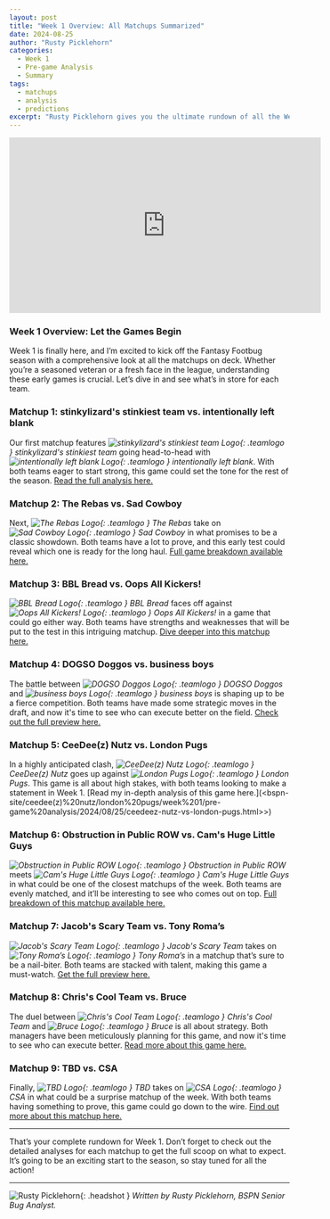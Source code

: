 ```yaml
---
layout: post
title: "Week 1 Overview: All Matchups Summarized"
date: 2024-08-25
author: "Rusty Picklehorn"
categories:
  - Week 1
  - Pre-game Analysis
  - Summary
tags:
  - matchups
  - analysis
  - predictions
excerpt: "Rusty Picklehorn gives you the ultimate rundown of all the Week 1 matchups. Get insights on every game and find out where to read detailed analyses for each showdown."
---
```


<iframe width="560" height="315" src="https://www.youtube.com/embed/89Hk6F3aPuQ?si=50faJLs8SQ8tdq5C" title="YouTube video player" frameborder="0" allow="accelerometer; autoplay; clipboard-write; encrypted-media; gyroscope; picture-in-picture; web-share" referrerpolicy="strict-origin-when-cross-origin" allowfullscreen></iframe>

### **Week 1 Overview: Let the Games Begin**

Week 1 is finally here, and I’m excited to kick off the Fantasy Footbug season with a comprehensive look at all the matchups on deck. Whether you’re a seasoned veteran or a fresh face in the league, understanding these early games is crucial. Let’s dive in and see what’s in store for each team.

### **Matchup 1: stinkylizard's stinkiest team vs. intentionally left blank**

Our first matchup features _![stinkylizard's stinkiest team Logo](/bspn-site/assets/images/team-logos/stinkylizard.svg){: .teamlogo } stinkylizard's stinkiest team_ going head-to-head with _![intentionally left blank Logo](/bspn-site/assets/images/team-logos/intentionally.svg){: .teamlogo } intentionally left blank_. With both teams eager to start strong, this game could set the tone for the rest of the season. [Read the full analysis here.](/bspn-site/stinkylizard's%20stinkiest%20team/intentionally%20left%20blank/week%201/pre-game%20analysis/2024/08/25/stinkylizards-vs-intentionally-left-blank.html)

### **Matchup 2: The Rebas vs. Sad Cowboy**

Next, _![The Rebas Logo](/bspn-site/assets/images/team-logos/reba.jpg){: .teamlogo } The Rebas_ take on _![Sad Cowboy Logo](/bspn-site/assets/images/team-logos/sadcowboy.svg){: .teamlogo } Sad Cowboy_ in what promises to be a classic showdown. Both teams have a lot to prove, and this early test could reveal which one is ready for the long haul. [Full game breakdown available here.](/bspn-site/the%20rebas/sad%20cowboy/week%201/pre-game%20analysis/2024/08/25/the-rebas-vs-sad-cowboy.html)

### **Matchup 3: BBL Bread vs. Oops All Kickers!**

_![BBL Bread Logo](/bspn-site/assets/images/team-logos/bbl.svg){: .teamlogo } BBL Bread_ faces off against _![Oops All Kickers! Logo](/bspn-site/assets/images/team-logos/oops.svg){: .teamlogo } Oops All Kickers!_ in a game that could go either way. Both teams have strengths and weaknesses that will be put to the test in this intriguing matchup. [Dive deeper into this matchup here.](/bspn-site/bbl%20bread/oops%20all%20kickers!/week%201/pre-game%20analysis/2024/08/25/bbl-bread-vs-oops-all-kickers.html)

### **Matchup 4: DOGSO Doggos vs. business boys**

The battle between _![DOGSO Doggos Logo](/bspn-site/assets/images/team-logos/dogso.png){: .teamlogo } DOGSO Doggos_ and _![business boys Logo](/bspn-site/assets/images/team-logos/business.jpg){: .teamlogo } business boys_ is shaping up to be a fierce competition. Both teams have made some strategic moves in the draft, and now it's time to see who can execute better on the field. [Check out the full preview here.](/bspn-site/dogso%20doggos/business%20boys/week%201/pre-game%20analysis/2024/08/25/dogso-doggos-vs-business-boys.html)

### **Matchup 5: CeeDee(z) Nutz vs. London Pugs**

In a highly anticipated clash, _![CeeDee(z) Nutz Logo](/bspn-site/assets/images/team-logos/ceedee.svg){: .teamlogo } CeeDee(z) Nutz_ goes up against _![London Pugs Logo](/bspn-site/assets/images/team-logos/londonpugs.svg){: .teamlogo } London Pugs_. This game is all about high stakes, with both teams looking to make a statement in Week 1. [Read my in-depth analysis of this game here.](<bspn-site/ceedee(z)%20nutz/london%20pugs/week%201/pre-game%20analysis/2024/08/25/ceedeez-nutz-vs-london-pugs.html>>)

### **Matchup 6: Obstruction in Public ROW vs. Cam's Huge Little Guys**

_![Obstruction in Public ROW Logo](/bspn-site/assets/images/team-logos/obstruction.svg){: .teamlogo } Obstruction in Public ROW_ meets _![Cam's Huge Little Guys Logo](/bspn-site/assets/images/team-logos/camshuge.png){: .teamlogo } Cam's Huge Little Guys_ in what could be one of the closest matchups of the week. Both teams are evenly matched, and it’ll be interesting to see who comes out on top. [Full breakdown of this matchup available here.](/bspn-site/obstruction%20in%20public%20row/cam's%20huge%20little%20guys/week%201/pre-game%20analysis/2024/08/25/obstruction-vs-cams-huge-little-guys.html)

### **Matchup 7: Jacob's Scary Team vs. Tony Roma’s**

_![Jacob's Scary Team Logo](/bspn-site/assets/images/team-logos/jacobs.svg){: .teamlogo } Jacob's Scary Team_ takes on _![Tony Roma’s Logo](/bspn-site/assets/images/team-logos/tonyroma.svg){: .teamlogo } Tony Roma’s_ in a matchup that’s sure to be a nail-biter. Both teams are stacked with talent, making this game a must-watch. [Get the full preview here.](/bspn-site/jacob's%20scary%20team/tony%20roma’s/week%201/pre-game%20analysis/2024/08/25/jacobs-scary-team-vs-tony-romas.html)

### **Matchup 8: Chris's Cool Team vs. Bruce**

The duel between _![Chris's Cool Team Logo](/bspn-site/assets/images/team-logos/chriss.svg){: .teamlogo } Chris's Cool Team_ and _![Bruce Logo](/bspn-site/assets/images/team-logos/bruce.svg){: .teamlogo } Bruce_ is all about strategy. Both managers have been meticulously planning for this game, and now it's time to see who can execute better. [Read more about this game here.](/bspn-site/chris's%20cool%20team/bruce/week%201/pre-game%20analysis/2024/08/25/chriss-cool-team-vs-bruce.html)

### **Matchup 9: TBD vs. CSA**

Finally, _![TBD Logo](/bspn-site/assets/images/team-logos/tbd.svg){: .teamlogo } TBD_ takes on _![CSA Logo](/bspn-site/assets/images/team-logos/ceedee.svg){: .teamlogo } CSA_ in what could be a surprise matchup of the week. With both teams having something to prove, this game could go down to the wire. [Find out more about this matchup here.](/bspn-site/tbd/csa/week%201/pre-game%20analysis/2024/08/25/tbd-vs-csa.html)

---

That’s your complete rundown for Week 1. Don’t forget to check out the detailed analyses for each matchup to get the full scoop on what to expect. It’s going to be an exciting start to the season, so stay tuned for all the action!

---

![Rusty Picklehorn](/bspn-site/assets/images/contributors/rusty_picklehorn.webp){: .headshot }
_Written by Rusty Picklehorn, BSPN Senior Bug Analyst._
